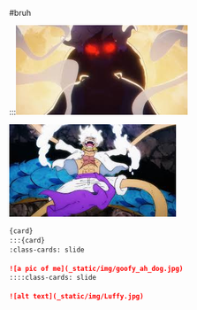 #bruh

:::![alt text](_static/img/Luffy.jpg) 


![alt text](_static/img/images.jpg)


```md
{card}
:::{card}
:class-cards: slide

![a pic of me](_static/img/goofy_ah_dog.jpg)
::::class-cards: slide

![alt text](_static/img/Luffy.jpg)
```